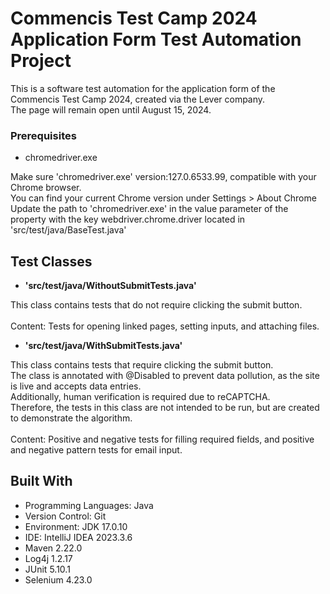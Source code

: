

# Commencis Test Camp 2024 Application Form Test Automation Project

This is a software test automation for the application form of the Commencis Test Camp 2024, created via the Lever company. <br>
The page will remain open until August 15, 2024.
 
### Prerequisites

- chromedriver.exe

Make sure 'chromedriver.exe' version:127.0.6533.99, compatible with your Chrome browser.<br>
You can find your current Chrome version under Settings > About Chrome <br>
Update the path to 'chromedriver.exe' in the value parameter of the property with the key webdriver.chrome.driver located in 'src/test/java/BaseTest.java'

## Test Classes

- **'src/test/java/WithoutSubmitTests.java'**
  
This class contains tests that do not require clicking the submit button. <br><br>
Content: Tests for opening linked pages, setting inputs, and attaching files.
  
- **'src/test/java/WithSubmitTests.java'**
  
This class contains tests that require clicking the submit button.<br>
The class is annotated with @Disabled to prevent data pollution, as the site is live and accepts data entries.<br>
Additionally, human verification is required due to reCAPTCHA.<br>
Therefore, the tests in this class are not intended to be run, but are created to demonstrate the algorithm.<br><br>
Content: Positive and negative tests for filling required fields, and positive and negative pattern tests for email input.

## Built With
* Programming Languages: Java
* Version Control: Git
* Environment: JDK 17.0.10
* IDE: IntelliJ IDEA 2023.3.6
* Maven 2.22.0
* Log4j 1.2.17
* JUnit 5.10.1
* Selenium 4.23.0


